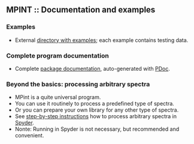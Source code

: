 MPINT :: Documentation and examples
-----------------------------------

### Examples

* External
  [directory with examples](https://www.dropbox.com/scl/fo/7axsdxnw03us29r8r0p5w/h?rlkey=l2hs3948fi2u9olcxxnysswrd&dl=0);
  each example contains testing data.

### Complete program documentation

* Complete [package documentation](./pdoc.html/index.html),
auto-generated with [PDoc](https://pdoc.dev).

### Beyond the basics: processing arbitrary spectra

* MPint is a quite universal program.
* You can use it routinely to process a predefined type of spectra.
* Or you can prepare your own library for any other type of spectra.
* See [step-by-step instructions](./run_in_spyder/spyder.html)
  how to process arbitrary spectra in
  [Spyder](https://www.spyder-ide.org).
* Nonte: Running in Spyder is not necessary, but recommended and convenient.
